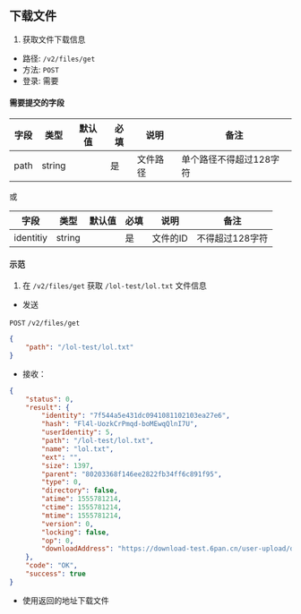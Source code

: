 ## 下载文件

1. 获取文件下载信息

* 路径: ```/v2/files/get```
* 方法: ```POST```
* 登录: 需要

#### 需要提交的字段

| 字段          	| 类型    	| 默认值 	| 必填 	| 说明               	| 备注                         	|
|---------------	|---------	|--------	|------	|--------------------	|------------------------------	|
| path          	| string  	|        	| 是   	| 文件路径           	|   单个路径不得超过128字符   	|


或

| 字段          	| 类型    	| 默认值 	| 必填 	| 说明               	| 备注                         	|
|---------------	|---------	|--------	|------	|--------------------	|------------------------------	|
| identitiy        	| string  	|        	| 是   	| 文件的ID        	|    不得超过128字符 	|


#### 示范

1. 在 ```/v2/files/get``` 获取 ```/lol-test/lol.txt``` 文件信息

* 发送

```POST``` ```/v2/files/get```

```json
{
	"path": "/lol-test/lol.txt"
}
```

* 接收：

```json
{
    "status": 0,
    "result": {
        "identity": "7f544a5e431dc0941081102103ea27e6",
        "hash": "Fl4l-UozkCrPmqd-boMEwqQlnI7U",
        "userIdentity": 5,
        "path": "/lol-test/lol.txt",
        "name": "lol.txt",
        "ext": "",
        "size": 1397,
        "parent": "80203368f146ee2822fb34ff6c891f95",
        "type": 0,
        "directory": false,
        "atime": 1555781214,
        "ctime": 1555781214,
        "mtime": 1555781214,
        "version": 0,
        "locking": false,
        "op": 0,
        "downloadAddress": "https://download-test.6pan.cn/user-upload/direct/2019-04-20/5_1555769498.tmp_ip?userId=5&wsSecret=70c9a8d9854dcc3fe1431bd31e526254&wsTime=5cbb6e2a"
    },
    "code": "OK",
    "success": true
}
```

* 使用返回的地址下载文件